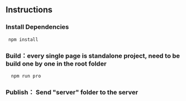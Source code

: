 ## Instructions

### Install Dependencies
```
 npm install

```

### Build：every single page is standalone project, need to be build one by one in the root folder
```
  npm run pro
```

### Publish： Send "server" folder to the server
